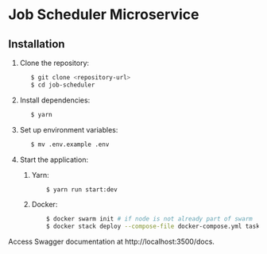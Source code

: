 # Job Scheduler Microservice

## Installation

1. Clone the repository:

   ```bash
      $ git clone <repository-url>
      $ cd job-scheduler
   ```

2. Install dependencies:

   ```bash
      $ yarn
   ```

3. Set up environment variables:

   ```bash
      $ mv .env.example .env
   ```

4. Start the application:

   1. Yarn:

      ```bash
          $ yarn run start:dev
      ```

   2. Docker:

      ```bash
          $ docker swarm init # if node is not already part of swarm
          $ docker stack deploy --compose-file docker-compose.yml task-scheduler
      ```

Access Swagger documentation at http://localhost:3500/docs.
